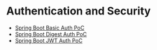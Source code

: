 # Authentication and Security
- [Spring Boot Basic Auth PoC](https://github.com/vitaliy-denys/Java/tree/master/authentication-and-security/spring-boot-basic-auth-poc)
- [Spring Boot Digest Auth PoC](https://github.com/vitaliy-denys/Java/tree/master/authentication-and-security/spring-boot-digest-auth-poc)
- [Spring Boot JWT Auth PoC](https://github.com/vitaliy-denys/Java/tree/master/authentication-and-security/spring-boot-jwt-auth-poc)